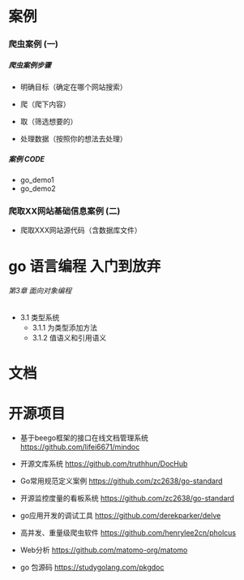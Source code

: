 
# 案例

### 爬虫案例 (一)

##### 爬虫案例步骤

* 明确目标（确定在哪个网站搜索）

* 爬（爬下内容）

* 取（筛选想要的）

* 处理数据（按照你的想法去处理）

##### 案例 CODE

 * go_demo1
 * go_demo2
  
### 爬取XX网站基础信息案例 (二)
* 爬取XXX网站源代码（含数据库文件）


# go 语言编程  **入门到放弃**
 ###### 第3章 面向对象编程
 * 3.1 类型系统
     * 3.1.1 为类型添加方法  
     * 3.1.2 值语义和引用语义

# 文档



# 开源项目
* 基于beego框架的接口在线文档管理系统 https://github.com/lifei6671/mindoc

* 开源文库系统 https://github.com/truthhun/DocHub

* Go常用规范定义案例 https://github.com/zc2638/go-standard

* 开源监控度量的看板系统 https://github.com/zc2638/go-standard

* go应用开发的调试工具 https://github.com/derekparker/delve

* 高并发、重量级爬虫软件 https://github.com/henrylee2cn/pholcus

* Web分析 https://github.com/matomo-org/matomo

* go 包源码 https://studygolang.com/pkgdoc